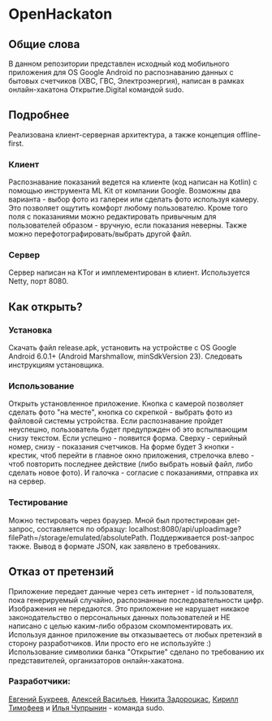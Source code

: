 # OpenHackaton
## Общие слова
В данном репозитории представлен исходный код мобильного приложения для OS Google Android по распознаванию данных с бытовых счетчиков (ХВС, ГВС, Электроэнергия), написан в рамках онлайн-хакатона Открытие.Digital командой sudo.
## Подробнее
Реализована клиент-серверная архитектура, а также концепция offline-first.
### Клиент
Распознавание показаний ведется на клиенте (код написан на Kotlin) с помощью инструмента ML Kit от компании Google. Возможны два варианта - выбор фото из галереи или сделать фото используя камеру. Это позволяет ощутить комфорт любому пользователю. Кроме того поля с показаниями можно редактировать привычным для пользователей образом - вручную, если показания неверны. Также можно перефотографировать/выбрать другой файл.
### Сервер
Сервер написан на KTor и имплементирован в клиент. Используется Netty, порт 8080.
## Как открыть?
### Установка
Скачать файл release.apk, установить на устройстве с OS Google Android 6.0.1+ (Android Marshmallow, minSdkVersion 23). Следовать инструкциям установщика.
### Использование
Открыть установленное приложение. Кнопка с камерой позволяет сделать фото "на месте", кнопка со скрепкой - выбрать фото из файловой системы устройства. Если распознавание пройдет неуспешно, пользователь будет предупржден об это вспылвающим снизу текстом. Если успешно - появится форма. Сверху - серийный номер, снизу - показания счетчиков. На форме будет 3 кнопки - крестик, чтоб перейти в главное окно приложения, стрелочка влево - чтоб повторить последнее действие (либо выбрать новый файл, либо сделать новое фото). И галочка - согласие с показаниями, отправка их на сервер.
### Тестирование
Можно тестировать через браузер. Мной был протестирован get-запрос, составляется по образцу: localhost:8080/api/uploadimage?filePath=/storage/emulated/absolutePath. Поддерживается post-запрос также. Вывод в формате JSON, как заявлено в требованиях.
## Отказ от претензий
Приложение передает данные через сеть интернет - id пользователя, пока генерируемый случайно, распознанные последовательности цифр. Изображения не передаются. Это приложение не нарушает никакое законодательство о персональных данных пользователей и НЕ написано с целью каким-либо образом скомпоментировать их. Используя данное приложение вы отказываетесь от любых претензий в сторону разработчиков. Или просто его не используйте :) Использование символики банка "Открытие" сделано по требованию их представителей, организаторов онлайн-хакатона.
### Разработчики:
[Евгений Букреев](https://github.com/eugenpolytechnic), [Алексей Васильев](https://github.com/vasilievan), [Никита Задороцкас](https://github.com/zadorotskas),  [Кирилл Тимофеев](https://github.com/NoG4Ek) и [Илья Чупрынин](https://github.com/Valaubr) - команда sudo.
